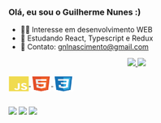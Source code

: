 ### Olá, eu sou o Guilherme Nunes :)

-  👨‍💻 Interesse em desenvolvimento WEB
-  🌱 Estudando  React, Typescript e Redux
-  📧 Contato: gnlnascimento@gmail.com

<div align="center">
  <a href="https://github.com/Viilih">
  <img height="180em" src="https://github-readme-stats.vercel.app/api?username=Viilih&show_icons=true&theme=algolia&include_all_commits=true&count_private=true"/>
  <img height="180em" src="https://github-readme-stats.vercel.app/api/top-langs/?username=Viilih&layout=compact&langs_count=7&theme=algolia"/>
</div>
<div style="display: inline_block"><br>
  <img align="center" alt="Vilih-Js" height="30" width="40" src="https://raw.githubusercontent.com/devicons/devicon/master/icons/javascript/javascript-plain.svg">
  <img align="center" alt="Rafa-HTML" height="30" width="40" src="https://raw.githubusercontent.com/devicons/devicon/master/icons/html5/html5-original.svg">
  <img align="center" alt="Rafa-CSS" height="30" width="40" src="https://raw.githubusercontent.com/devicons/devicon/master/icons/css3/css3-original.svg">
</div>

  ##
 
<div> 
  
  <a href="https://www.instagram.com/guinunesln/" target="_blank"><img src="https://img.shields.io/badge/-Instagram-%23E4405F?style=for-the-badge&logo=instagram&logoColor=white" target="_blank"></a>
  <a href = "mailto:gnlnascimento@@gmail.com"><img src="https://img.shields.io/badge/-Gmail-%23333?style=for-the-badge&logo=gmail&logoColor=white" target="_blank"></a>
  <a href="https://www.linkedin.com/in/guilherme-nunes-b80035227/" target="_blank"><img src="https://img.shields.io/badge/-LinkedIn-%230077B5?style=for-the-badge&logo=linkedin&logoColor=white" target="_blank"></a> 
 

 
</div>
